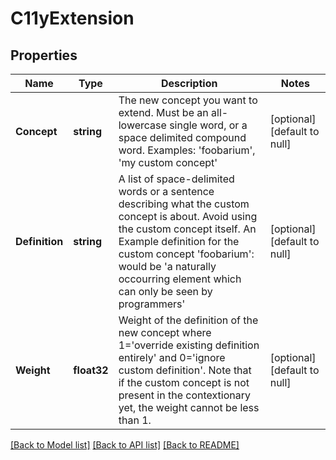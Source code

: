 # C11yExtension

## Properties
Name | Type | Description | Notes
------------ | ------------- | ------------- | -------------
**Concept** | **string** | The new concept you want to extend. Must be an all-lowercase single word, or a space delimited compound word. Examples: &#39;foobarium&#39;, &#39;my custom concept&#39; | [optional] [default to null]
**Definition** | **string** | A list of space-delimited words or a sentence describing what the custom concept is about. Avoid using the custom concept itself. An Example definition for the custom concept &#39;foobarium&#39;: would be &#39;a naturally occourring element which can only be seen by programmers&#39; | [optional] [default to null]
**Weight** | **float32** | Weight of the definition of the new concept where 1&#x3D;&#39;override existing definition entirely&#39; and 0&#x3D;&#39;ignore custom definition&#39;. Note that if the custom concept is not present in the contextionary yet, the weight cannot be less than 1. | [optional] [default to null]

[[Back to Model list]](../README.md#documentation-for-models) [[Back to API list]](../README.md#documentation-for-api-endpoints) [[Back to README]](../README.md)


